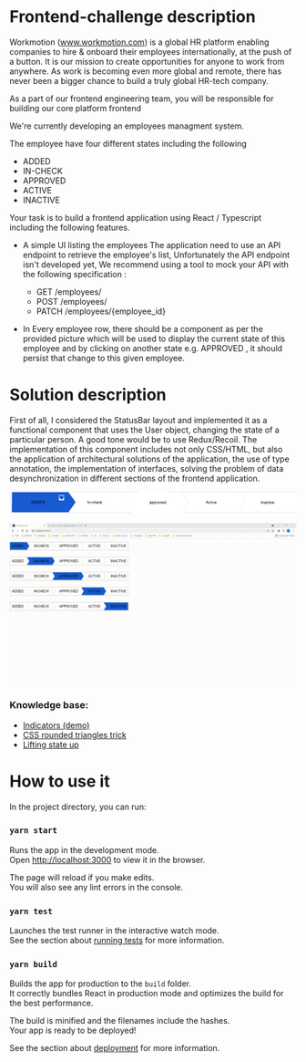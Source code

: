 # Frontend-challenge description

Workmotion (www.workmotion.com) is a global HR platform enabling companies to hire & onboard their employees internationally, at the push of a button. It is our mission to create opportunities for anyone to work from anywhere. As work is becoming even more global and remote, there has never been a bigger chance to build a truly global HR-tech company.


As a part of our frontend engineering team, you will be responsible for building our core platform frontend 

We're currently developing an employees managment system.

The employee have four different states including the following
- ADDED
- IN-CHECK
- APPROVED
- ACTIVE
- INACTIVE

Your task is to build a frontend application using React / Typescript including the following features.

- A simple UI listing the employees 
  The application need to use an API endpoint to retrieve the employee's list, Unfortunately the API endpoint isn't developed yet, We recommend using a tool to mock your API with the following specification :
  - GET /employees/
  - POST /employees/
  - PATCH /employees/{employee_id}
 
- In Every employee row, there should be a component as per the provided picture which will be used to display the current state of this employee and by clicking on another state e.g. APPROVED , it should persist that change to this given employee.


# Solution description


First of all, I considered the StatusBar layout and implemented it as a functional component that uses the User object, changing the state of a particular person. A good tone would be to use Redux/Recoil.
The implementation of this component includes not only CSS/HTML, but also the application of architectural solutions of the application, the use of type annotation, the implementation of interfaces, solving the problem of data desynchronization in different sections of the frontend application.

![StatusBar Layout](./readme/states.png)

![Example of interactive status bar](./readme/vid-1626349706437.gif)
### Knowledge base:
- [Indicators (demo)](https://codyhouse.co/demo/breadcrumbs-multi-steps-indicator/index.html#0)
- [CSS rounded triangles trick](https://codyhouse.co/blog/post/css-rounded-triangles-with-clip-path)
- [Lifting state up](reactjs.org/docs/lifting-state-up.html)

# How to use it

In the project directory, you can run:

### `yarn start`

Runs the app in the development mode.\
Open [http://localhost:3000](http://localhost:3000) to view it in the browser.

The page will reload if you make edits.\
You will also see any lint errors in the console.

### `yarn test`

Launches the test runner in the interactive watch mode.\
See the section about [running tests](https://facebook.github.io/create-react-app/docs/running-tests) for more information.

### `yarn build`

Builds the app for production to the `build` folder.\
It correctly bundles React in production mode and optimizes the build for the best performance.

The build is minified and the filenames include the hashes.\
Your app is ready to be deployed!

See the section about [deployment](https://facebook.github.io/create-react-app/docs/deployment) for more information.
